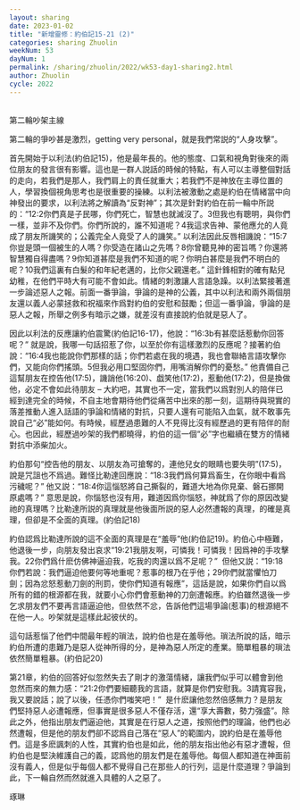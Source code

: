 ```yaml
---
layout: sharing
date: 2023-01-02
title: "新增靈修：約伯記15-21 (2)"
categories: sharing Zhuolin
weekNum: 53
dayNum: 1
permalink: /sharing/zhuolin/2022/wk53-day1-sharing2.html
author: Zhuolin
cycle: 2022
---
```

    
第二輪吵架主線  

第二輪的爭吵甚是激烈，getting very personal，就是我們常説的“人身攻擊”。  

首先開始于以利法(約伯記15)，他是最年長的。他的態度、口氣和視角對後來的兩位朋友的發言很有影響。這也是一群人説話的時候的特點，有人可以主導整個對話的走向，若我們是那人，我們肩上的責任就重大；若我們不是神放在主導位置的人，學習換個視角思考也是很重要的操練。以利法被激動之處是約伯在情緒當中向神發出的要求，以利法將之解讀為“反對神”；其次是針對約伯在前一輪中所説的：“12:2你們真是子民哪，你們死亡，智慧也就滅沒了。3但我也有聰明，與你們一樣，並非不及你們。你們所說的，誰不知道呢？4我這求告神、蒙他應允的人竟成了朋友所譏笑的；公義完全人竟受了人的譏笑。” 以利法因此反唇相譏說：“15:7你豈是頭一個被生的人嗎？你受造在諸山之先嗎？8你曾聽見神的密旨嗎？你還將智慧獨自得盡嗎？9你知道甚麼是我們不知道的呢？你明白甚麼是我們不明白的呢？10我們這裏有白髮的和年紀老邁的，比你父親還老。” 這針鋒相對的確有點兒幼稚，在他們平時大有可能不會如此。情緒的刺激讓人言語急躁。以利法緊接著進一步論述惡人之報。前面一番爭論，爭論的是神的公義，其中以利法和兩外兩個朋友還以義人必蒙拯救和祝福來作爲對約伯的安慰和鼓勵；但這一番爭論，爭論的是惡人之報，所舉之例多有暗示之嫌，就差沒有直接說約伯就是惡人了。  

因此以利法的反應讓約伯震驚(約伯記16-17)，他說：“16:3b有甚麼話惹動你回答呢？” 就是說，我哪一句話招惹了你，以至於你有這樣激烈的反應呢？接著約伯說：“16:4我也能說你們那樣的話；你們若處在我的境遇，我也會聯絡言語攻擊你們，又能向你們搖頭。5但我必用口堅固你們，用嘴消解你們的憂愁。” 他責備自己這幫朋友在控告他(17:5)，譏誚他(16:20)、戯笑他(17:2)，惹動他(17:2)，但是換做他，必定不會如此待朋友 – 大約吧，其實也不一定，當我們以爲對別人的陪伴已經到達完全的時候，不自主地會期待他們從痛苦中出來的那一刻，這期待與現實的落差推動人進入話語的爭論和情緒的對抗，只要人還有可能陷入血氣，就不敢事先說自己“必”能如何。有時候，經歷過患難的人不見得比沒有經歷過的更有陪伴的耐心。也因此，經歷過吵架的我們都曉得，約伯的這一個“必”字也繼續在雙方的情緒對抗中添柴加火。  

約伯那句“控告他的朋友、以朋友為可搶奪的，連他兒女的眼睛也要失明”(17:5)，說是咒詛也不爲過。難怪比勒達回應說：“18:3我們爲何算爲畜生，在你眼中看爲污穢呢？” 他又説：“18:4你這惱怒將自己撕裂的，難道大地為你見棄、磐石挪開原處嗎？” 意思是說，你惱怒也沒有用，難道因爲你惱怒，神就爲了你的原因改變祂的真理嗎？比勒達所説的真理就是他後面所説的惡人必然遭報的真理，的確是真理，但卻是不全面的真理。(約伯記18)  

約伯認爲比勒達所說的這不全面的真理是在“羞辱”他(約伯記19)。約伯心中極難，他退後一步，向朋友發出哀求“19:21我朋友啊，可憐我！可憐我！因爲神的手攻擊我。22你們爲什麽仿佛神逼迫我，吃我的肉還以爲不足呢？”  但他又説：“19:18你們若說：我們逼迫他要何等地重呢？惹事的根乃在乎他；29你們就當懼怕刀劍；因為忿怒惹動刀劍的刑罰，使你們知道有報應”，這話是說，如果你們自以爲所有的錯的根源都在我，就要小心你們會惹動神的刀劍遭報應。約伯雖然退後一步乞求朋友們不要再言語逼迫他，但依然不忿，告訴他們這場爭論(惹事)的根源絕不在他一人。吵架就是這樣此起彼伏的。  

這句話惹惱了他們中間最年輕的瑣法，說約伯也是在羞辱他。瑣法所說的話，暗示約伯所遭的患難乃是惡人從神所得的分，是神為惡人所定的產業。簡單粗暴的瑣法依然簡單粗暴。(約伯記20)  

第21章，約伯的回答好似忽然失去了剛才的激蕩情緒，讓我們似乎可以體會到他忽然而來的無力感：“21:2你們要細聽我的言語，就算是你們安慰我。3請寬容我，我又要說話；說了以後，任憑你們嗤笑吧！”  是什麽讓他忽然倍感無力？是朋友們堅持惡人必遭報應，但事實是很多惡人不僅存活，還“享大壽數，勢力强盛”。除此之外，他指出朋友們逼迫他，其實是在行惡人之道，按照他們的理論，他們也必然遭報，但是他的朋友們卻不認爲自己落在“惡人”的範圍内，說約伯是在羞辱他們。這是多麽諷刺的人性，其實約伯也是如此，他的朋友指出他必有惡才遭報，但約伯也是堅決維護自己的義，認爲他的朋友們是在羞辱他。每個人都知道在神面前沒有義人，但是似乎每個人都不覺得自己在那些人的行列，這是什麼道理？爭論到此，下一輪自然而然就進入具體的人之惡了。  

琢琳  
